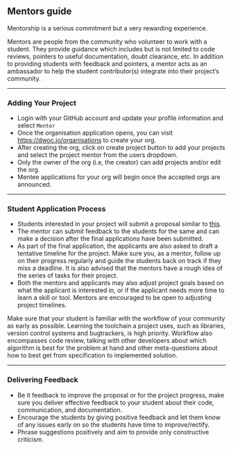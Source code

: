 ## Mentors guide

Mentorship is a serious commitment but a very rewarding experience. 

Mentors are people from the community who volunteer to work with a student. They provide guidance which includes but is not limited to code reviews, pointers to useful documentation, doubt clearance, etc. In addition to providing students with feedback and pointers, a mentor acts as an ambassador to help the student contributor(s) integrate into their project’s community.

---

### Adding Your Project
- Login with your GitHub account and update your profile information and select `Mentor`
- Once the organisation application opens, you can visit https://dwoc.io/organisations to create your org.
- After creating the org, click on create project button to add your projects and select the project mentor from the users dropdown.
- Only the owner of the org (i.e, the creator) can add projects and/or edit the org.
- Mentee applications for your org will begin once the accepted orgs are announced.

---

### Student Application Process
- Students interested in your project will submit a proposal similar to <a href="https://drive.google.com/file/d/1Kkau4dd3VBqInPrmQf9_t0Ehtxh_UjVS/view">this</a>.
- The mentor can submit feedback to the students for the same and can make a decision after the final applications have been submitted.
- As part of the final application, the applicants are also asked to draft a tentative timeline for the project. Make sure you, as a mentor, follow up on their progress regularly and guide the students back on track if they miss a deadline. It is also advised that the mentors have a rough idea of the series of tasks for their project.
- Both the mentors and applicants may also adjust project goals based on what the applicant is interested in, or if the applicant needs more time to learn a skill or tool. Mentors are encouraged to be open to adjusting project timelines.

Make sure that your student is familiar with the workflow of your community as early as possible. Learning the toolchain a project uses, such as libraries, version control systems and bugtrackers, is high priority. Workflow also encompasses code review, talking with other developers about which algorithm is best for the problem at hand and other meta-questions about how to best get from specification to implemented solution.

---

### Delivering Feedback
- Be it feedback to improve the proposal or for the project progress, make sure you deliver effective feedback to your student about their code, communication, and documentation.
- Encourage the students by giving positive feedback and let them know of any issues early on so the students have time to improve/rectify.
- Phrase suggestions positively and aim to provide only constructive criticism.
